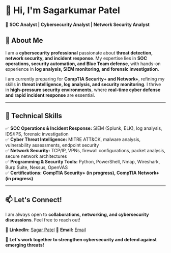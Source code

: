 # 👋 Hi, I'm Sagarkumar Patel 
🔹 **SOC Analyst | Cybersecurity Analyst | Network Security Analyst**  

## 🔹 About Me  
I am a **cybersecurity professional** passionate about **threat detection, network security, and incident response**. My expertise lies in **SOC operations, security automation, and Blue Team defense**, with hands-on experience in **log analysis, SIEM monitoring, and forensic investigation**.  

I am currently preparing for **CompTIA Security+ and Network+**, refining my skills in **threat intelligence, log analysis, and security monitoring**. I thrive in **high-pressure security environments**, where **real-time cyber defense and rapid incident response** are essential.  

---

## 🔹 Technical Skills  
✅ **SOC Operations & Incident Response:** SIEM (Splunk, ELK), log analysis, IDS/IPS, forensic investigation  
✅ **Cyber Threat Intelligence:** MITRE ATT&CK, malware analysis, vulnerability assessments, endpoint security  
✅ **Network Security:** TCP/IP, VPNs, firewall configurations, packet analysis, secure network architectures  
✅ **Programming & Security Tools:** Python, PowerShell, Nmap, Wireshark, Burp Suite, Nessus, OpenVAS  
✅ **Certifications:** **CompTIA Security+ (in progress), CompTIA Network+ (in progress)**  

---


## 📫 Let's Connect!  
I am always open to **collaborations, networking, and cybersecurity discussions**. Feel free to reach out!  

🔹 **LinkedIn:** [Sagar Patel](https://www.linkedin.com/in/sagar-patel-48612a311/)
🔹 **Email:** [Email](sagarpatel7699@gmail.com)  

🚀 **Let's work together to strengthen cybersecurity and defend against emerging threats!**  
